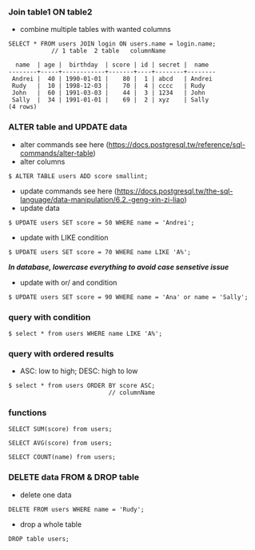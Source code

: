 

### Join table1 ON table2
- combine multiple tables with wanted columns
```
SELECT * FROM users JOIN login ON users.name = login.name;
            // 1 table  2 table   columnName
```

```
  name  | age |  birthday  | score | id | secret |  name  
--------+-----+------------+-------+----+--------+--------
 Andrei |  40 | 1990-01-01 |    80 |  1 | abcd   | Andrei
 Rudy   |  10 | 1998-12-03 |    70 |  4 | cccc   | Rudy
 John   |  60 | 1991-03-03 |    44 |  3 | 1234   | John
 Sally  |  34 | 1991-01-01 |    69 |  2 | xyz    | Sally
(4 rows)
```

### ALTER table and UPDATE data
- alter commands see here (https://docs.postgresql.tw/reference/sql-commands/alter-table)
- alter columns
```
$ ALTER TABLE users ADD score smallint;
```

- update commands see here (https://docs.postgresql.tw/the-sql-language/data-manipulation/6.2.-geng-xin-zi-liao)
- update data
```
$ UPDATE users SET score = 50 WHERE name = 'Andrei';
```
- update with LIKE condition
```
$ UPDATE users SET score = 70 WHERE name LIKE 'A%';
```
***In database, lowercase everything to avoid case sensetive issue***

- update with or/ and condition
```
$ UPDATE users SET score = 90 WHERE name = 'Ana' or name = 'Sally';
```

### query with condition
```
$ select * from users WHERE name LIKE 'A%';
```

### query with ordered results
- ASC: low to high; DESC: high to low
```
$ select * from users ORDER BY score ASC; 
                            // columnName
```

### functions
```
SELECT SUM(score) from users;
```
```
SELECT AVG(score) from users;
```
```
SELECT COUNT(name) from users;
```



### DELETE data FROM & DROP table
- delete one data
```
DELETE FROM users WHERE name = 'Rudy';
```
- drop a whole table
```
DROP table users;
```



